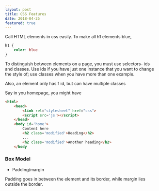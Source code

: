 ```yaml
---
layout: post
title: CSS Features
date: 2018-04-25
featured: true
---
```


Call HTML elements in css easily. To make all h1 elements blue,

```css 
h1 {
    color: blue
}
```

To distinguish between elements on a page, you must use selectors- ids and classes. Use ids if you have just one instance that you want to change the style of; use classes when you have more than one example. 

Also, an element only has 1 id, but can have multiple classes

Say in you homepage, you might have

```HTML
<html>
    <head>
        <link rel="stylesheet" href="css">
        <script src='js'></script>
    </head>
    <body id='home'>
        Content here
        <h2 class='modified'>Heading</h2>
        ...
        <h2 class='modified'>Another heading</h2>
    </body
```

### Box Model

- Padding/margin

Padding goes in between the element and its border, while margin lies outside 
the border.
